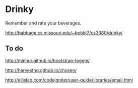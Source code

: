 Drinky
======

Remember and rate your beverages.

http://babbage.cs.missouri.edu/~bpbkt7/cs3380/drinky/


## To do

http://minhur.github.io/bootstrap-toggle/

http://harvesthq.github.io/chosen/

http://ellislab.com/codeigniter/user-guide/libraries/email.html
